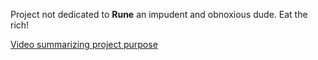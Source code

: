 Project not dedicated to **Rune** an impudent and obnoxious dude. Eat the rich!

[Video summarizing project purpose](https://www.google.com/url?sa=t&rct=j&q=&esrc=s&source=web&cd=&cad=rja&uact=8&ved=2ahUKEwiE4MXF9uOAAxXBSfEDHWmbCg4QwqsBegQIDhAG&url=https%3A%2F%2Fwww.youtube.com%2Fwatch%3Fv%3DFwsntHcWiy4&usg=AOvVaw16G7mZZ7qQ_tyPkq92qBdQ&opi=89978449)
